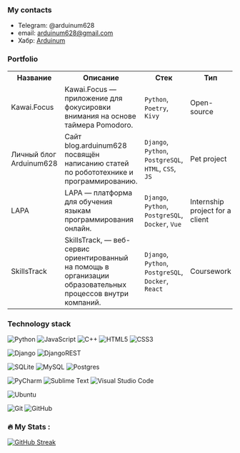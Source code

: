 ### My contacts

- Telegram: @arduinum628
- email: arduinum628@gmail.com
- Хабр: <a href="https://habr.com/ru/users/Arduinum/">Arduinum</a>

### Portfolio

<table>
  <tr>
    <th>Название</th>
    <th>Описание</th>
    <th>Стек</th>
	<th>Тип</th>
	<th>Организация</th>
	<th>Ссылка</th>
  </tr>
  <tr>
    <td>Kawai.Focus</td>
    <td>Kawai.Focus — приложение для фокусировки внимания на основе таймера Pomodoro.</td>
    <td><code>Python</code>, <code>Poetry</code>, <code>Kivy</code></td>
    <td>Open-source</td>
    <td><a href="https://pressanybutton.ru/">Код на салфетке</a></td>
    <td><a href="https://github.com/Arduinum/kawai-focus">kawai-focus</a></td>
  </tr>
  <tr>
    <td>Личный блог Arduinum628</td>
    <td>Cайт blog.arduinum628 посвящён написанию статей по робототехнике и программированию.</td>
    <td><code>Django</code>, <code>Python</code>, <code>PostgreSQL</code>, <code>HTML</code>, <code>CSS</code>, <code>JS</code></td>
    <td>Pet project</td>
    <td>For me</td>
    <td><a href="https://blog.arduinum628.ru">blog.arduinum628.ru</a></td>
  </tr>
  <tr>
    <td>LAPA</td>
    <td>LAPA — платформа для обучения языкам программирования онлайн.</td>
    <td><code>Django</code>, <code>Python</code>, <code>PostgreSQL</code>, <code>Docker</code>, <code>Vue</code></td>
    <td>Internship project for a client</td>
    <td><a href="https://lad-academy.ru/main">Lad-academy</a></td>
    <td><a href="https://lapa.lad-academy.ru/">lapa.lad-academy.ru</a></td>
  </tr>
  <tr>
    <td>SkillsTrack</td>
    <td>SkillsTrack, — веб-сервис ориентированный на помощь в организации образовательных процессов внутри компаний.</td>
    <td><code>Django</code>, <code>Python</code>, <code>PostgreSQL</code>, <code>Docker</code>, <code>React</code></td>
    <td>Coursework</td>
    <td><a href="https://gb.ru/">GeekBrains</a></td>
    <td><a href="https://docs.google.com/presentation/d/1qgGHvM_704x80FUbnuYdSSZzGObrJxss/edit?usp=sharing&ouid=107823090748547121203&rtpof=true&sd=true">Презентация</a>, <a href="https://drive.google.com/file/d/15XMQJPrGcMiat2U8BHoJA_SZtWEWhDhh/view?usp=sharing">Демо</a></td>
  </tr>
</table>

### Technology stack

![Python](https://img.shields.io/badge/python-3670A0?style=for-the-badge&logo=python&logoColor=ffdd54)
![JavaScript](https://img.shields.io/badge/javascript-%23323330.svg?style=for-the-badge&logo=javascript&logoColor=%23F7DF1E)
![C++](https://img.shields.io/badge/c++-%2300599C.svg?style=for-the-badge&logo=c%2B%2B&logoColor=white)
![HTML5](https://img.shields.io/badge/html5-%23E34F26.svg?style=for-the-badge&logo=html5&logoColor=white)
![CSS3](https://img.shields.io/badge/css3-%231572B6.svg?style=for-the-badge&logo=css3&logoColor=white)

![Django](https://img.shields.io/badge/django-%23092E20.svg?style=for-the-badge&logo=django&logoColor=white)
![DjangoREST](https://img.shields.io/badge/DJANGO-REST-ff1709?style=for-the-badge&logo=django&logoColor=white&color=ff1709&labelColor=gray)

![SQLite](https://img.shields.io/badge/sqlite-%2307405e.svg?style=for-the-badge&logo=sqlite&logoColor=white)
![MySQL](https://img.shields.io/badge/mysql-%2300f.svg?style=for-the-badge&logo=mysql&logoColor=white)
![Postgres](https://img.shields.io/badge/postgres-%23316192.svg?style=for-the-badge&logo=postgresql&logoColor=white)

![PyCharm](https://img.shields.io/badge/pycharm-143?style=for-the-badge&logo=pycharm&logoColor=black&color=black&labelColor=green)
![Sublime Text](https://img.shields.io/badge/sublime_text-%23575757.svg?style=for-the-badge&logo=sublime-text&logoColor=important)
![Visual Studio Code](https://img.shields.io/badge/Visual%20Studio%20Code-0078d7.svg?style=for-the-badge&logo=visual-studio-code&logoColor=white)

![Ubuntu](https://img.shields.io/badge/Ubuntu-E95420?style=for-the-badge&logo=ubuntu&logoColor=white)

![Git](https://img.shields.io/badge/git-%23F05033.svg?style=for-the-badge&logo=git&logoColor=white)
![GitHub](https://img.shields.io/badge/github-%23121011.svg?style=for-the-badge&logo=github&logoColor=white)

### :fire: My Stats :

[![GitHub Streak](http://github-readme-streak-stats.herokuapp.com?user=Arduinum&theme=dark&background=000000)](https://git.io/streak-stats)

<!-- [![Top Langs](https://github-readme-stats.vercel.app/api/top-langs/?username=Arduinum&layout=compact&theme=vision-friendly-dark)](https://github.com/anuraghazra/github-readme-stats) -->
<!--
**Arduinum/Arduinum** is a ✨ _special_ ✨ repository because its `README.md` (this file) appears on your GitHub profile.

Here are some ideas to get you started:

- 🔭 I’m currently working on ...
- 🌱 I’m currently learning ...
- 👯 I’m looking to collaborate on ...
- 🤔 I’m looking for help with ...
- 💬 Ask me about ...
- 📫 How to reach me: ...
- 😄 Pronouns: ...
- ⚡ Fun fact: ...
-->
